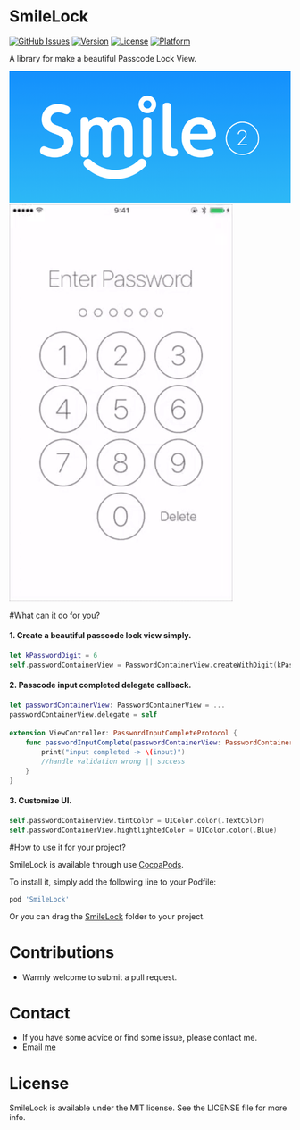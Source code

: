 # SmileLock

[![GitHub Issues](http://img.shields.io/github/issues/liu044100/Smile-Lock.svg?style=flat)](https://github.com/liu044100/Smile-Lock/issues)
[![Version](https://img.shields.io/cocoapods/v/Smile-Lock.svg?style=flat)](http://cocoadocs.org/docsets/Smile-Lock)
[![License](https://img.shields.io/cocoapods/l/Smile-Lock.svg?style=flat)](http://cocoadocs.org/docsets/Smile-Lock)
[![Platform](https://img.shields.io/cocoapods/p/Smile-Lock.svg?style=flat)](http://cocoadocs.org/docsets/Smile-Lock)

A library for make a beautiful Passcode Lock View.

<img src="SmileLock-Example/demo_gif/smilelock_logo.png" width="600">

<img src="SmileLock-Example/demo_gif/demo.gif" width="400">

#What can it do for you?


#### 1. Create a beautiful passcode lock view simply.

``` swift
let kPasswordDigit = 6
self.passwordContainerView = PasswordContainerView.createWithDigit(kPasswordDigit)
```

#### 2. Passcode input completed delegate callback.

``` swift
let passwordContainerView: PasswordContainerView = ...
passwordContainerView.delegate = self

extension ViewController: PasswordInputCompleteProtocol {
    func passwordInputComplete(passwordContainerView: PasswordContainerView, input: String) {
        print("input completed -> \(input)")
        //handle validation wrong || success
    }
}

```


#### 3. Customize UI.

``` swift
self.passwordContainerView.tintColor = UIColor.color(.TextColor)
self.passwordContainerView.hightlightedColor = UIColor.color(.Blue)
```


#How to use it for your project?

SmileLock is available through use [CocoaPods](http://cocoapods.org).

To install it, simply add the following line to your Podfile:

```Ruby
pod 'SmileLock'
```
Or you can drag the [SmileLock](https://github.com/liu044100/Smile-Lock/tree/master/SmileLock) folder to your project.

# Contributions

* Warmly welcome to submit a pull request.

# Contact

* If you have some advice or find some issue, please contact me.
* Email [me](liu044100@gmail.com)

# License

SmileLock is available under the MIT license. See the LICENSE file for more info.
